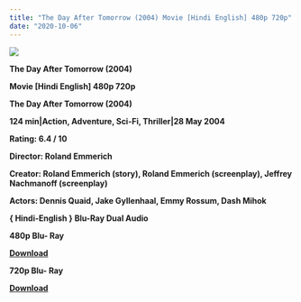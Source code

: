 ```yaml
---
title: "The Day After Tomorrow (2004) Movie [Hindi English] 480p 720p"
date: "2020-10-06"
---
```


[**![](https://1.bp.blogspot.com/-oHIFVBAIrW4/XuB45G0DtAI/AAAAAAAAC3o/uCYv9pWqY8UuFv_CKPFwOkQZChUJluxjwCLcBGAsYHQ/s1600/theday.jpg)**](https://1.bp.blogspot.com/-oHIFVBAIrW4/XuB45G0DtAI/AAAAAAAAC3o/uCYv9pWqY8UuFv_CKPFwOkQZChUJluxjwCLcBGAsYHQ/s1600/theday.jpg)

**The Day After Tomorrow (2004)**

**Movie \[Hindi English\] 480p 720p** 

**The Day After Tomorrow (2004)**

**124 min|Action, Adventure, Sci-Fi, Thriller|28 May 2004**

**Rating: 6.4 / 10** 

**Director: Roland Emmerich**

**Creator: Roland Emmerich (story), Roland Emmerich (screenplay), Jeffrey Nachmanoff (screenplay)**

**Actors: Dennis Quaid, Jake Gyllenhaal, Emmy Rossum, Dash Mihok**

 **{ Hindi-English } Blu-Ray Dual Audio**

**480p Blu- Ray**

**[Download](https://coinquint.com/a1939/)** 

**720p Blu- Ray**

[**Download**](https://coinquint.com/a1941/)
